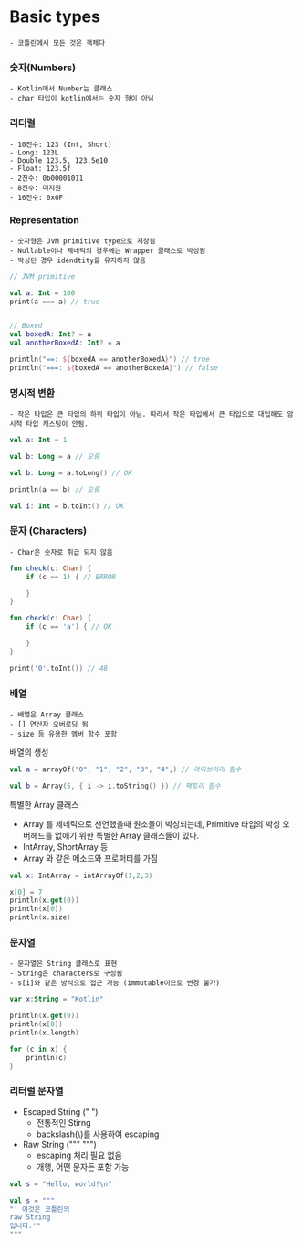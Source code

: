 # Basic types

    - 코틀린에서 모든 것은 객체다

### 숫자(Numbers)

    - Kotlin에서 Number는 클래스
    - char 타입이 kotlin에서는 숫자 형이 아님

### 리터럴

    - 10진수: 123 (Int, Short)
    - Long: 123L
    - Double 123.5, 123.5e10
    - Float: 123.5f
    - 2진수: 0b00001011
    - 8진수: 미지원
    - 16진수: 0x0F

### Representation

    - 숫자형은 JVM primitive type으로 저장됨
    - Nullable이나 제네릭의 경우에는 Wrapper 클래스로 박싱됨
    - 박싱된 경우 idendtity를 유지하지 않음

```kotlin
// JVM primitive

val a: Int = 100
print(a === a) // true


// Boxed
val boxedA: Int? = a
val anotherBoxedA: Int? = a

println("==: ${boxedA == anotherBoxedA}") // true
println("===: ${boxedA == anotherBoxedA}") // false
```

### 명시적 변환

    - 작은 타입은 큰 타입의 하위 타입이 아님. 따라서 작은 타입에서 큰 타입으로 대입해도 암시적 타입 캐스팅이 안됨.

```kotlin
val a: Int = 1

val b: Long = a // 오류

val b: Long = a.toLong() // OK

println(a == b) // 오류

val i: Int = b.toInt() // OK
```

### 문자 (Characters)

    - Char은 숫자로 취급 되지 않음

```kotlin
fun check(c: Char) {
    if (c == 1) { // ERROR

    }
}

fun check(c: Char) {
    if (c == 'a') { // OK

    }
}

print('0'.toInt()) // 48
```

### 배열

    - 배열은 Array 클래스
    - [] 연산자 오버로딩 됨
    - size 등 유용한 멤버 함수 포함

배열의 생성

```kotlin
val a = arrayOf("0", "1", "2", "3", "4",) // 라이브러리 함수

val b = Array(5, { i -> i.toString() }) // 팩토리 함수
```

특별한 Array 클래스

-   Array 를 제네릭으로 선언했을때 원소들이 박싱되는데, Primitive 타입의 박싱 오버헤드를 없애기 위한 특별한 Array 클래스들이 있다.
-   IntArray, ShortArray 등
-   Array 와 같은 메소드와 프로퍼티를 가짐

```kotlin
val x: IntArray = intArrayOf(1,2,3)

x[0] = 7
println(x.get(0))
println(x[0])
println(x.size)
```

### 문자열

    - 문자열은 String 클래스로 표현
    - String은 characters로 구성됨
    - s[i]와 같은 방식으로 접근 가능 (immutable이므로 변경 불가)

```kotlin
var x:String = "Kotlin"

println(x.get(0))
println(x[0])
println(x.length)

for (c in x) {
    println(c)
}
```

### 리터럴 문자열

-   Escaped String (" ")
    -   전통적인 Stirng
    -   backslash(\\)를 사용하여 escaping
-   Raw String (""" """)
    -   escaping 처리 필요 없음
    -   개행, 어떤 문자든 포함 가능

```kotlin
val s = "Hello, world!\n"

val s = """
"' 이것은 코틀린의
raw String
입니다.'"
"""
```
